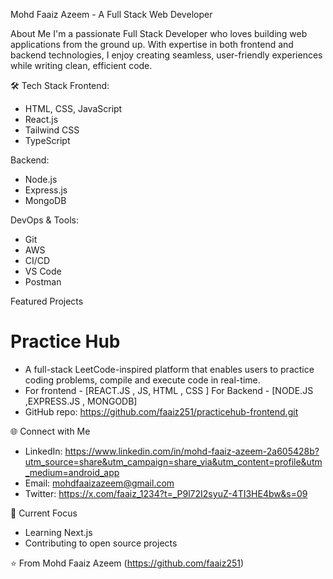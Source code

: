 Mohd Faaiz Azeem - A Full Stack Web Developer

About Me
I'm a passionate Full Stack Developer who loves building web applications from the ground up. With expertise in both frontend and backend technologies, I enjoy creating seamless, user-friendly experiences while writing clean, efficient code.

🛠️ Tech Stack
Frontend:
- HTML, CSS, JavaScript
- React.js
- Tailwind CSS
- TypeScript

Backend:
- Node.js
- Express.js
- MongoDB

DevOps & Tools:
- Git
- AWS
- CI/CD
- VS Code
- Postman

Featured Projects

# Practice Hub
   - A full-stack LeetCode-inspired platform that enables users to practice coding problems, compile and execute code in real-time.
   - For frontend - [REACT.JS , JS, HTML , CSS ] For Backend - [NODE.JS ,EXPRESS.JS , MONGODB]
   - GitHub repo: https://github.com/faaiz251/practicehub-frontend.git

 🌐 Connect with Me
- LinkedIn: https://www.linkedin.com/in/mohd-faaiz-azeem-2a605428b?utm_source=share&utm_campaign=share_via&utm_content=profile&utm_medium=android_app
- Email: mohdfaaizazeem@gmail.com
- Twitter: https://x.com/faaiz_1234?t=_P9l72I2syuZ-4TI3HE4bw&s=09


 🎯 Current Focus
- Learning Next.js
- Contributing to open source projects


⭐️ From Mohd Faaiz Azeem (https://github.com/faaiz251)
